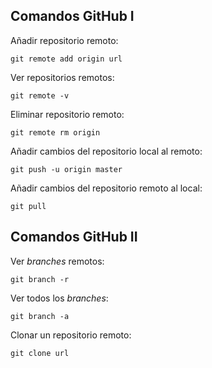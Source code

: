 ## Comandos GitHub I

Añadir repositorio remoto:

`git remote add origin url`

Ver repositorios remotos:

`git remote -v`

Eliminar repositorio remoto:

`git remote rm origin`

Añadir cambios del repositorio local al remoto:

`git push -u origin master`

Añadir cambios del repositorio remoto al local:

`git pull`





## Comandos GitHub II

Ver *branches* remotos:

`git branch -r`

Ver todos los *branches*:

`git branch -a`

Clonar un repositorio remoto:

`git clone url`






